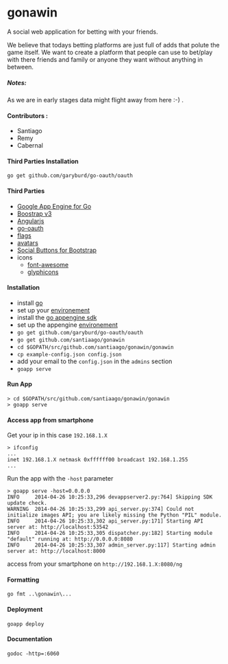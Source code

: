 # gonawin

A social web application for betting with your friends.

We believe that todays betting platforms are just full of adds that polute the game itself.
We want to create a platform that people can use to bet/play with there friends and family or anyone they want without anything in between.

##### Notes:

As we are in early stages data might flight away from here :-) .


#### Contributors :
* Santiago
* Remy
* Cabernal

#### Third Parties Installation

    go get github.com/garyburd/go-oauth/oauth
    
#### Third Parties
* [Google App Engine for Go](https://developers.google.com/appengine/docs/go/)
* [Boostrap v3](http://getbootstrap.com/)
* [Angularjs](http://angularjs.org/)
* [go-oauth](github.com/garyburd/go-oauth/oauth)
* [flags](https://github.com/lipis/flag-icon-css)
* [avatars](https://github.com/cupcake/sigil)
* [Social Buttons for Bootstrap](http://lipis.github.io/bootstrap-social/)
* icons
  * [font-awesome](http://fortawesome.github.io/Font-Awesome/icons/)
  * [glyphicons](http://glyphicons.com/)
    
#### Installation

* install [go](http://golang.org/doc/install)
* set up your [environement](http://golang.org/doc/code.html)
* install the [go appengine sdk](https://developers.google.com/appengine/downloads)
* set up the appengine [environement](https://developers.google.com/appengine/docs/go/gettingstarted/devenvironment)
*   `go get github.com/garyburd/go-oauth/oauth`
*   `go get github.com/santiaago/gonawin`
*   `cd $GOPATH/src/github.com/santiaago/gonawin/gonawin`
*   `cp example-config.json config.json`
*   add your email to the `config.json` in the `admins` section
*   `goapp serve`

#### Run App

    > cd $GOPATH/src/github.com/santiaago/gonawin/gonawin
    > goapp serve

#### Access app from smartphone

Get your ip in this case `192.168.1.X`

    > ifconfig
    ...
    inet 192.168.1.X netmask 0xffffff00 broadcast 192.168.1.255
    ...
    
Run the app with the `-host` parameter

    > goapp serve -host=0.0.0.0
    INFO     2014-04-26 10:25:33,296 devappserver2.py:764] Skipping SDK update check.
    WARNING  2014-04-26 10:25:33,299 api_server.py:374] Could not initialize images API; you are likely missing the Python "PIL" module.
    INFO     2014-04-26 10:25:33,302 api_server.py:171] Starting API server at: http://localhost:53542
    INFO     2014-04-26 10:25:33,305 dispatcher.py:182] Starting module "default" running at: http://0.0.0.0:8080
    INFO     2014-04-26 10:25:33,307 admin_server.py:117] Starting admin server at: http://localhost:8000

access from your smartphone on `http://192.168.1.X:8080/ng`
    
#### Formatting

    go fmt ..\gonawin\...

#### Deployment

    goapp deploy
    
#### Documentation

    godoc -http=:6060
